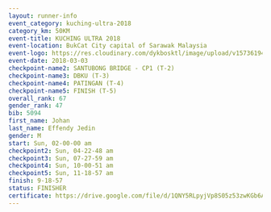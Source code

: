 ```yaml
--- 
layout: runner-info 
event_category: kuching-ultra-2018 
category_km: 50KM 
event-title: KUCHING ULTRA 2018 
event-location: BukCat City capital of Sarawak Malaysia 
event-logo: https://res.cloudinary.com/dykbosktl/image/upload/v1573619473/Logo/kuching-ultra-2018-logo_tlpvm5.png 
event-date: 2018-03-03 
checkpoint-name2: SANTUBONG BRIDGE - CP1 (T-2) 
checkpoint-name3: DBKU (T-3) 
checkpoint-name4: PATINGAN (T-4) 
checkpoint-name5: FINISH (T-5) 
overall_rank: 67
gender_rank: 47
bib: 5094
first_name: Johan
last_name: Effendy Jedin
gender: M
start: Sun, 02-00-00 am
checkpoint2: Sun, 04-22-48 am
checkpoint3: Sun, 07-27-59 am
checkpoint4: Sun, 10-00-51 am
checkpoint5: Sun, 11-18-57 am
finish: 9-18-57
status: FINISHER
certificate: https://drive.google.com/file/d/1QNY5RLpyjVp8S05z53zwKGb6AEeVkmE/view?usp=sharing","CERTIFICATE")
--- 
```

